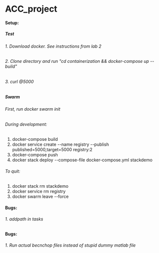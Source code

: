 # ACC_project

#### Setup:
##### Test
###### 1. Download docker. See instructions from lab 2
###### 2. Clone directory and run "cd containerization && docker-compose up --build"
###### 3. curl @5000

##### Swarm
###### First, run docker swarm init
###### During development:
1. docker-compose build
2. docker service create --name registry --publish published=5000,target=5000 registry:2
3. docker-compose push
4. docker stack deploy --compose-file docker-compose.yml stackdemo

###### To quit:
1. docker stack rm stackdemo
2. docker service rm registry
3. docker swarm leave --force

#### Bugs:
###### 1. addpath in tasks 

#### Bugs:
###### 1. Run actual becnchop files instead of stupid dummy matlab file
